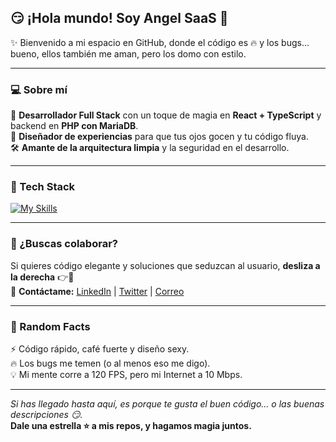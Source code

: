 ## 😏 ¡Hola mundo! Soy Angel SaaS 👋  

✨ Bienvenido a mi espacio en GitHub, donde el código es 🔥 y los bugs… bueno, ellos también me aman, pero los domo con estilo.  

---

### 💻 Sobre mí  
🚀 **Desarrollador Full Stack** con un toque de magia en **React + TypeScript** y backend en **PHP con MariaDB**.  
🎨 **Diseñador de experiencias** para que tus ojos gocen y tu código fluya.  
🛠 **Amante de la arquitectura limpia** y la seguridad en el desarrollo.  

---

### 🚀 Tech Stack  
[![My Skills](https://skillicons.dev/icons?i=react,typescript,php,mysql,tailwind,git,linux)](https://skillicons.dev)  

---

### 🍷 ¿Buscas colaborar?  
Si quieres código elegante y soluciones que seduzcan al usuario, **desliza a la derecha** 👉💖  
📩 **Contáctame:** [LinkedIn](#) | [Twitter](#) | [Correo](#)  

---

### 🤔 Random Facts  
⚡ Código rápido, café fuerte y diseño sexy.  
🔥 Los bugs me temen (o al menos eso me digo).  
💡 Mi mente corre a 120 FPS, pero mi Internet a 10 Mbps.  

---

_Si has llegado hasta aquí, es porque te gusta el buen código… o las buenas descripciones 😏._  
**Dale una estrella ⭐ a mis repos, y hagamos magia juntos.**  
